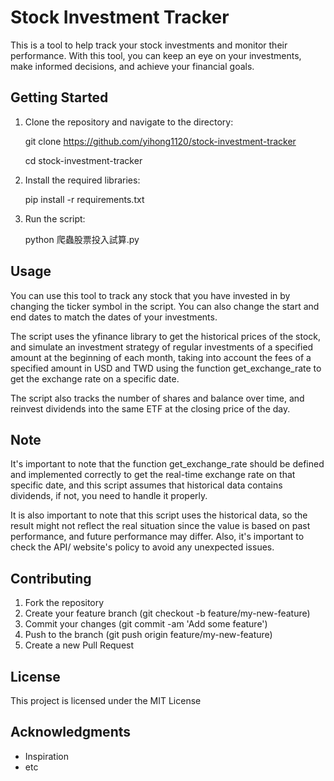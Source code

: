 # Stock Investment Tracker

This is a tool to help track your stock investments and monitor their performance. With this tool, you can keep an eye on your investments, make informed decisions, and achieve your financial goals.

## Getting Started

1. Clone the repository and navigate to the directory:

    git clone https://github.com/yihong1120/stock-investment-tracker
    
    cd stock-investment-tracker

2. Install the required libraries:

    pip install -r requirements.txt

3. Run the script:

    python 爬蟲股票投入試算.py

## Usage

You can use this tool to track any stock that you have invested in by changing the ticker symbol in the script.
You can also change the start and end dates to match the dates of your investments.

The script uses the yfinance library to get the historical prices of the stock, and simulate an investment strategy of regular investments of a specified amount at the beginning of each month, taking into account the fees of a specified amount in USD and TWD using the function get_exchange_rate to get the exchange rate on a specific date.

The script also tracks the number of shares and balance over time, and reinvest dividends into the same ETF at the closing price of the day.

## Note

It's important to note that the function get_exchange_rate should be defined and implemented correctly to get the real-time exchange rate on that specific date, and this script assumes that historical data contains dividends, if not, you need to handle it properly.

It is also important to note that this script uses the historical data, so the result might not reflect the real situation since the value is based on past performance, and future performance may differ.
Also, it's important to check the API/ website's policy to avoid any unexpected issues.

## Contributing

1. Fork the repository
2. Create your feature branch (git checkout -b feature/my-new-feature)
3. Commit your changes (git commit -am 'Add some feature')
4. Push to the branch (git push origin feature/my-new-feature)
5. Create a new Pull Request

## License

This project is licensed under the MIT License

## Acknowledgments

* Inspiration
* etc
